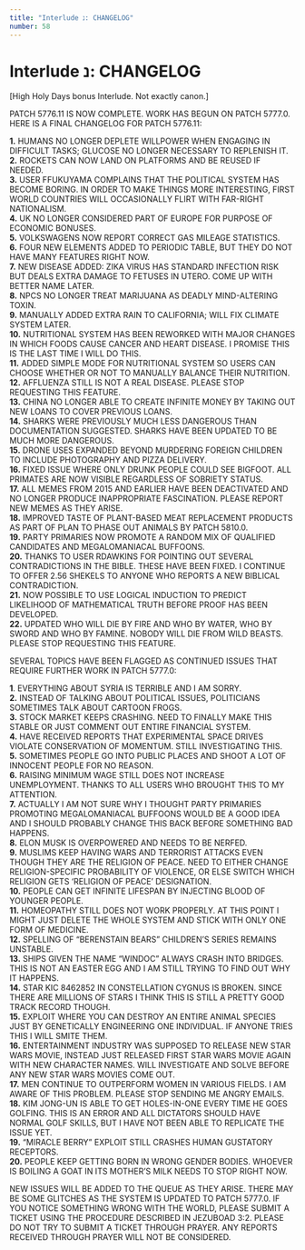 ```yaml
---
title: "Interlude נ: CHANGELOG"
number: 58
---
```


# Interlude נ: CHANGELOG

\[High Holy Days bonus Interlude. Not exactly canon.]

PATCH 5776.11 IS NOW COMPLETE. WORK HAS BEGUN ON PATCH 5777.0. HERE IS A FINAL CHANGELOG FOR PATCH 5776.11:

**1.** HUMANS NO LONGER DEPLETE WILLPOWER WHEN ENGAGING IN DIFFICULT TASKS; GLUCOSE NO LONGER NECESSARY TO REPLENISH IT.\
**2.** ROCKETS CAN NOW LAND ON PLATFORMS AND BE REUSED IF NEEDED.\
**3.** USER FFUKUYAMA COMPLAINS THAT THE POLITICAL SYSTEM HAS BECOME BORING. IN ORDER TO MAKE THINGS MORE INTERESTING, FIRST WORLD COUNTRIES WILL OCCASIONALLY FLIRT WITH FAR-RIGHT NATIONALISM.\
**4.** UK NO LONGER CONSIDERED PART OF EUROPE FOR PURPOSE OF ECONOMIC BONUSES.\
**5.** VOLKSWAGENS NOW REPORT CORRECT GAS MILEAGE STATISTICS.\
**6.** FOUR NEW ELEMENTS ADDED TO PERIODIC TABLE, BUT THEY DO NOT HAVE MANY FEATURES RIGHT NOW.\
**7.** NEW DISEASE ADDED: ZIKA VIRUS HAS STANDARD INFECTION RISK BUT DEALS EXTRA DAMAGE TO FETUSES IN UTERO. COME UP WITH BETTER NAME LATER.\
**8.** NPCS NO LONGER TREAT MARIJUANA AS DEADLY MIND-ALTERING TOXIN.\
**9.** MANUALLY ADDED EXTRA RAIN TO CALIFORNIA; WILL FIX CLIMATE SYSTEM LATER.\
**10.** NUTRITIONAL SYSTEM HAS BEEN REWORKED WITH MAJOR CHANGES IN WHICH FOODS CAUSE CANCER AND HEART DISEASE. I PROMISE THIS IS THE LAST TIME I WILL DO THIS.\
**11.** ADDED SIMPLE MODE FOR NUTRITIONAL SYSTEM SO USERS CAN CHOOSE WHETHER OR NOT TO MANUALLY BALANCE THEIR NUTRITION.\
**12.** AFFLUENZA STILL IS NOT A REAL DISEASE. PLEASE STOP REQUESTING THIS FEATURE.\
**13.** CHINA NO LONGER ABLE TO CREATE INFINITE MONEY BY TAKING OUT NEW LOANS TO COVER PREVIOUS LOANS.\
**14.** SHARKS WERE PREVIOUSLY MUCH LESS DANGEROUS THAN DOCUMENTATION SUGGESTED. SHARKS HAVE BEEN UPDATED TO BE MUCH MORE DANGEROUS.\
**15.** DRONE USES EXPANDED BEYOND MURDERING FOREIGN CHILDREN TO INCLUDE PHOTOGRAPHY AND PIZZA DELIVERY.\
**16.** FIXED ISSUE WHERE ONLY DRUNK PEOPLE COULD SEE BIGFOOT. ALL PRIMATES ARE NOW VISIBLE REGARDLESS OF SOBRIETY STATUS.\
**17.** ALL MEMES FROM 2015 AND EARLIER HAVE BEEN DEACTIVATED AND NO LONGER PRODUCE INAPPROPRIATE FASCINATION. PLEASE REPORT NEW MEMES AS THEY ARISE.\
**18.** IMPROVED TASTE OF PLANT-BASED MEAT REPLACEMENT PRODUCTS AS PART OF PLAN TO PHASE OUT ANIMALS BY PATCH 5810.0.\
**19.** PARTY PRIMARIES NOW PROMOTE A RANDOM MIX OF QUALIFIED CANDIDATES AND MEGALOMANIACAL BUFFOONS.\
**20.** THANKS TO USER RDAWKINS FOR POINTING OUT SEVERAL CONTRADICTIONS IN THE BIBLE. THESE HAVE BEEN FIXED. I CONTINUE TO OFFER 2.56 SHEKELS TO ANYONE WHO REPORTS A NEW BIBLICAL CONTRADICTION.\
**21.** NOW POSSIBLE TO USE LOGICAL INDUCTION TO PREDICT LIKELIHOOD OF MATHEMATICAL TRUTH BEFORE PROOF HAS BEEN DEVELOPED.\
**22.** UPDATED WHO WILL DIE BY FIRE AND WHO BY WATER, WHO BY SWORD AND WHO BY FAMINE. NOBODY WILL DIE FROM WILD BEASTS. PLEASE STOP REQUESTING THIS FEATURE.

SEVERAL TOPICS HAVE BEEN FLAGGED AS CONTINUED ISSUES THAT REQUIRE FURTHER WORK IN PATCH 5777.0:

**1**. EVERYTHING ABOUT SYRIA IS TERRIBLE AND I AM SORRY.\
**2.** INSTEAD OF TALKING ABOUT POLITICAL ISSUES, POLITICIANS SOMETIMES TALK ABOUT CARTOON FROGS.\
**3.** STOCK MARKET KEEPS CRASHING. NEED TO FINALLY MAKE THIS STABLE OR JUST COMMENT OUT ENTIRE FINANCIAL SYSTEM.\
**4.** HAVE RECEIVED REPORTS THAT EXPERIMENTAL SPACE DRIVES VIOLATE CONSERVATION OF MOMENTUM. STILL INVESTIGATING THIS.\
**5.** SOMETIMES PEOPLE GO INTO PUBLIC PLACES AND SHOOT A LOT OF INNOCENT PEOPLE FOR NO REASON.\
**6.** RAISING MINIMUM WAGE STILL DOES NOT INCREASE UNEMPLOYMENT. THANKS TO ALL USERS WHO BROUGHT THIS TO MY ATTENTION.\
**7.** ACTUALLY I AM NOT SURE WHY I THOUGHT PARTY PRIMARIES PROMOTING MEGALOMANIACAL BUFFOONS WOULD BE A GOOD IDEA AND I SHOULD PROBABLY CHANGE THIS BACK BEFORE SOMETHING BAD HAPPENS.\
**8.** ELON MUSK IS OVERPOWERED AND NEEDS TO BE NERFED.\
**9.** MUSLIMS KEEP HAVING WARS AND TERRORIST ATTACKS EVEN THOUGH THEY ARE THE RELIGION OF PEACE. NEED TO EITHER CHANGE RELIGION-SPECIFIC PROBABILITY OF VIOLENCE, OR ELSE SWITCH WHICH RELIGION GETS ‘RELIGION OF PEACE’ DESIGNATION.\
**10.** PEOPLE CAN GET INFINITE LIFESPAN BY INJECTING BLOOD OF YOUNGER PEOPLE.\
**11.** HOMEOPATHY STILL DOES NOT WORK PROPERLY. AT THIS POINT I MIGHT JUST DELETE THE WHOLE SYSTEM AND STICK WITH ONLY ONE FORM OF MEDICINE.\
**12.** SPELLING OF “BERENSTAIN BEARS” CHILDREN’S SERIES REMAINS UNSTABLE.\
**13.** SHIPS GIVEN THE NAME “WINDOC” ALWAYS CRASH INTO BRIDGES. THIS IS NOT AN EASTER EGG AND I AM STILL TRYING TO FIND OUT WHY IT HAPPENS.\
**14.** STAR KIC 8462852 IN CONSTELLATION CYGNUS IS BROKEN. SINCE THERE ARE MILLIONS OF STARS I THINK THIS IS STILL A PRETTY GOOD TRACK RECORD THOUGH.\
**15.** EXPLOIT WHERE YOU CAN DESTROY AN ENTIRE ANIMAL SPECIES JUST BY GENETICALLY ENGINEERING ONE INDIVIDUAL. IF ANYONE TRIES THIS I WILL SMITE THEM.\
**16.** ENTERTAINMENT INDUSTRY WAS SUPPOSED TO RELEASE NEW STAR WARS MOVIE, INSTEAD JUST RELEASED FIRST STAR WARS MOVIE AGAIN WITH NEW CHARACTER NAMES. WILL INVESTIGATE AND SOLVE BEFORE ANY NEW STAR WARS MOVIES COME OUT.\
**17.** MEN CONTINUE TO OUTPERFORM WOMEN IN VARIOUS FIELDS. I AM AWARE OF THIS PROBLEM. PLEASE STOP SENDING ME ANGRY EMAILS.\
**18.** KIM JONG-UN IS ABLE TO GET HOLES-IN-ONE EVERY TIME HE GOES GOLFING. THIS IS AN ERROR AND ALL DICTATORS SHOULD HAVE NORMAL GOLF SKILLS, BUT I HAVE NOT BEEN ABLE TO REPLICATE THE ISSUE YET.\
**19.** “MIRACLE BERRY” EXPLOIT STILL CRASHES HUMAN GUSTATORY RECEPTORS.\
**20.** PEOPLE KEEP GETTING BORN IN WRONG GENDER BODIES. WHOEVER IS BOILING A GOAT IN ITS MOTHER’S MILK NEEDS TO STOP RIGHT NOW.

NEW ISSUES WILL BE ADDED TO THE QUEUE AS THEY ARISE. THERE MAY BE SOME GLITCHES AS THE SYSTEM IS UPDATED TO PATCH 5777.0. IF YOU NOTICE SOMETHING WRONG WITH THE WORLD, PLEASE SUBMIT A TICKET USING THE PROCEDURE DESCRIBED IN JEZUBOAD 3:2. PLEASE DO NOT TRY TO SUBMIT A TICKET THROUGH PRAYER. ANY REPORTS RECEIVED THROUGH PRAYER WILL NOT BE CONSIDERED.
